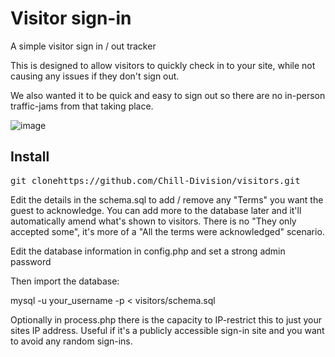 # Visitor sign-in
A simple visitor sign in / out tracker

This is designed to allow visitors to quickly check in to your site, while not causing any issues if they don't sign out.

We also wanted it to be quick and easy to sign out so there are no in-person traffic-jams from that taking place.

![image](https://github.com/user-attachments/assets/00f7afc7-c646-4c2a-b93b-92184f5ee422)

## Install
<pre>git clonehttps://github.com/Chill-Division/visitors.git</pre>

Edit the details in the schema.sql to add / remove any "Terms" you want the guest to acknowledge. You can add more to the database later and it'll automatically amend what's shown to visitors. There is no "They only accepted some", it's more of a "All the terms were acknowledged" scenario.

Edit the database information in config.php and set a strong admin password

Then import the database:

</pre>mysql -u your_username -p < visitors/schema.sql</pre>

Optionally in process.php there is the capacity to IP-restrict this to just your sites IP address. Useful if it's a publicly accessible sign-in site and you want to avoid any random sign-ins.
